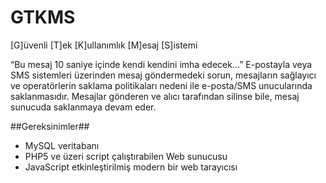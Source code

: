 GTKMS
====

[G]üvenli [T]ek [K]ullanımlık [M]esaj [S]istemi

“Bu mesaj 10 saniye içinde kendi kendini imha edecek…” E-postayla veya SMS sistemleri üzerinden mesaj göndermedeki sorun, mesajların sağlayıcı ve operatörlerin saklama politikaları nedeni ile e-posta/SMS unucularında saklanmasıdır. 
Mesajlar gönderen ve alıcı tarafından silinse bile, mesaj sunucuda saklanmaya devam eder.


##Gereksinimler##

* MySQL veritabanı
* PHP5 ve üzeri script çalıştırabilen Web sunucusu
* JavaScript etkinleştirilmiş modern bir web tarayıcısı